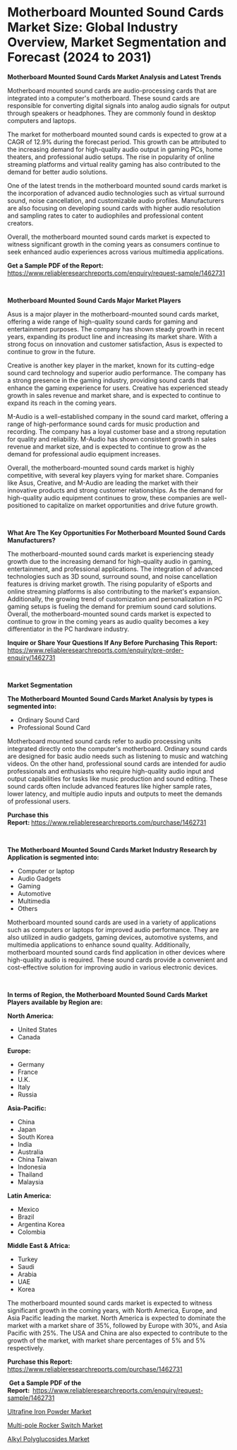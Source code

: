 <p><h1>Motherboard Mounted Sound Cards Market Size: Global Industry Overview, Market Segmentation and Forecast (2024 to 2031)</h1></p><p><strong>Motherboard Mounted Sound Cards Market Analysis and Latest Trends</strong></p>
<p><p>Motherboard mounted sound cards are audio-processing cards that are integrated into a computer's motherboard. These sound cards are responsible for converting digital signals into analog audio signals for output through speakers or headphones. They are commonly found in desktop computers and laptops.</p><p>The market for motherboard mounted sound cards is expected to grow at a CAGR of 12.9% during the forecast period. This growth can be attributed to the increasing demand for high-quality audio output in gaming PCs, home theaters, and professional audio setups. The rise in popularity of online streaming platforms and virtual reality gaming has also contributed to the demand for better audio solutions.</p><p>One of the latest trends in the motherboard mounted sound cards market is the incorporation of advanced audio technologies such as virtual surround sound, noise cancellation, and customizable audio profiles. Manufacturers are also focusing on developing sound cards with higher audio resolution and sampling rates to cater to audiophiles and professional content creators.</p><p>Overall, the motherboard mounted sound cards market is expected to witness significant growth in the coming years as consumers continue to seek enhanced audio experiences across various multimedia applications.</p></p>
<p><strong>Get a Sample PDF of the Report:&nbsp;</strong> <a href="https://www.reliableresearchreports.com/enquiry/request-sample/1462731">https://www.reliableresearchreports.com/enquiry/request-sample/1462731</a></p>
<p>&nbsp;</p>
<p><strong>Motherboard Mounted Sound Cards Major Market Players</strong></p>
<p><p>Asus is a major player in the motherboard-mounted sound cards market, offering a wide range of high-quality sound cards for gaming and entertainment purposes. The company has shown steady growth in recent years, expanding its product line and increasing its market share. With a strong focus on innovation and customer satisfaction, Asus is expected to continue to grow in the future.</p><p>Creative is another key player in the market, known for its cutting-edge sound card technology and superior audio performance. The company has a strong presence in the gaming industry, providing sound cards that enhance the gaming experience for users. Creative has experienced steady growth in sales revenue and market share, and is expected to continue to expand its reach in the coming years.</p><p>M-Audio is a well-established company in the sound card market, offering a range of high-performance sound cards for music production and recording. The company has a loyal customer base and a strong reputation for quality and reliability. M-Audio has shown consistent growth in sales revenue and market size, and is expected to continue to grow as the demand for professional audio equipment increases.</p><p>Overall, the motherboard-mounted sound cards market is highly competitive, with several key players vying for market share. Companies like Asus, Creative, and M-Audio are leading the market with their innovative products and strong customer relationships. As the demand for high-quality audio equipment continues to grow, these companies are well-positioned to capitalize on market opportunities and drive future growth.</p></p>
<p>&nbsp;</p>
<p><strong>What Are The Key Opportunities For Motherboard Mounted Sound Cards Manufacturers?</strong></p>
<p><p>The motherboard-mounted sound cards market is experiencing steady growth due to the increasing demand for high-quality audio in gaming, entertainment, and professional applications. The integration of advanced technologies such as 3D sound, surround sound, and noise cancellation features is driving market growth. The rising popularity of eSports and online streaming platforms is also contributing to the market's expansion. Additionally, the growing trend of customization and personalization in PC gaming setups is fueling the demand for premium sound card solutions. Overall, the motherboard-mounted sound cards market is expected to continue to grow in the coming years as audio quality becomes a key differentiator in the PC hardware industry.</p></p>
<p><strong>Inquire or Share Your Questions If Any Before Purchasing This Report:</strong> <a href="https://www.reliableresearchreports.com/enquiry/pre-order-enquiry/1462731">https://www.reliableresearchreports.com/enquiry/pre-order-enquiry/1462731</a></p>
<p>&nbsp;</p>
<p><strong>Market Segmentation</strong></p>
<p><strong>The Motherboard Mounted Sound Cards Market Analysis by types is segmented into:</strong></p>
<p><ul><li>Ordinary Sound Card</li><li>Professional Sound Card</li></ul></p>
<p><p>Motherboard mounted sound cards refer to audio processing units integrated directly onto the computer's motherboard. Ordinary sound cards are designed for basic audio needs such as listening to music and watching videos. On the other hand, professional sound cards are intended for audio professionals and enthusiasts who require high-quality audio input and output capabilities for tasks like music production and sound editing. These sound cards often include advanced features like higher sample rates, lower latency, and multiple audio inputs and outputs to meet the demands of professional users.</p></p>
<p><strong>Purchase this Report:&nbsp;</strong><a href="https://www.reliableresearchreports.com/purchase/1462731">https://www.reliableresearchreports.com/purchase/1462731</a></p>
<p>&nbsp;</p>
<p><strong>The Motherboard Mounted Sound Cards Market Industry Research by Application is segmented into:</strong></p>
<p><ul><li>Computer or laptop</li><li>Audio Gadgets</li><li>Gaming</li><li>Automotive</li><li>Multimedia</li><li>Others</li></ul></p>
<p><p>Motherboard mounted sound cards are used in a variety of applications such as computers or laptops for improved audio performance. They are also utilized in audio gadgets, gaming devices, automotive systems, and multimedia applications to enhance sound quality. Additionally, motherboard mounted sound cards find application in other devices where high-quality audio is required. These sound cards provide a convenient and cost-effective solution for improving audio in various electronic devices.</p></p>
<p>&nbsp;</p>
<p><strong>In terms of Region, the Motherboard Mounted Sound Cards Market Players available by Region are:</strong></p>
<p>
    <p> <strong> North America: </strong>
        <ul>
            <li>United States</li>
            <li>Canada</li>
        </ul>
        </p> 
    <p> <strong> Europe: </strong>
        <ul>
            <li>Germany</li>
            <li>France</li>
            <li>U.K.</li>
            <li>Italy</li>
            <li>Russia</li>
        </ul>
        </p> 
    <p> <strong> Asia-Pacific: </strong>
        <ul>
            <li>China</li>
            <li>Japan</li>
            <li>South Korea</li>
            <li>India</li>
            <li>Australia</li>
            <li>China Taiwan</li>
            <li>Indonesia</li>
            <li>Thailand</li>
            <li>Malaysia</li>
        </ul>
        </p> 
    <p> <strong> Latin America: </strong>
        <ul>
            <li>Mexico</li>
            <li>Brazil</li>
            <li>Argentina Korea</li>
            <li>Colombia</li>
        </ul>
        </p> 
    <p> <strong> Middle East & Africa: </strong>
        <ul>
            <li>Turkey</li>
            <li>Saudi</li>
            <li>Arabia</li>
            <li>UAE</li>
            <li>Korea</li>
        </ul>
    </p>
    </p>
<p><p>The motherboard mounted sound cards market is expected to witness significant growth in the coming years, with North America, Europe, and Asia Pacific leading the market. North America is expected to dominate the market with a market share of 35%, followed by Europe with 30%, and Asia Pacific with 25%. The USA and China are also expected to contribute to the growth of the market, with market share percentages of 5% and 5% respectively.</p></p>
<p><strong>Purchase this Report: </strong><a href="https://www.reliableresearchreports.com/purchase/1462731">https://www.reliableresearchreports.com/purchase/1462731</a></p>
<p>&nbsp;<strong>Get a Sample PDF of the Report:&nbsp;&nbsp;</strong><a href="https://www.reliableresearchreports.com/enquiry/request-sample/1462731">https://www.reliableresearchreports.com/enquiry/request-sample/1462731</a></p>
<p><strong></strong></p>
<p><p><a href="https://shimmer-gardenia-37a.notion.site/Ultrafine-Iron-Powder-Market-Size-Share-Trends-Analysis-Report-By-Material-By-Type-By-End-user--ad499c67d36e459c919559f75e26c5f2">Ultrafine Iron Powder Market</a></p><p><a href="https://github.com/lataunyatinikmelvin59ilbd0dv/Market-Research-Report-List-1/blob/main/multi-pole-rocker-switch-market.md">Multi-pole Rocker Switch Market</a></p><p><a href="https://unruly-ladybug-44b.notion.site/Alkyl-Polyglucosides-Market-Size-Evaluating-its-Market-Trends-Growth-and-Projections-2024-2031-5a0ee3c7c33147ba80a4d10905d441d8">Alkyl Polyglucosides Market</a></p></p>